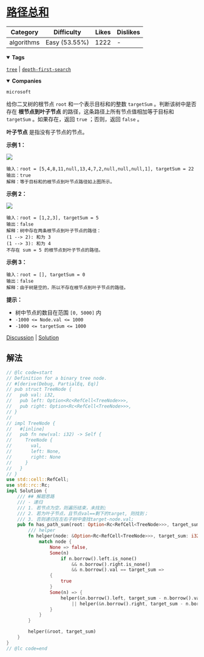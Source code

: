 # [路径总和](https://leetcode.cn/problems/path-sum/description/ "https://leetcode.cn/problems/path-sum/description/")

| Category   | Difficulty    | Likes | Dislikes |
| ---------- | ------------- | ----- | -------- |
| algorithms | Easy (53.55%) | 1222  | -        |

<details open=""><summary><strong>Tags</strong></summary>

[`tree`](https://leetcode.com/tag/tree "https://leetcode.com/tag/tree") | [`depth-first-search`](https://leetcode.com/tag/depth-first-search "https://leetcode.com/tag/depth-first-search")

<details open=""><summary><strong>Companies</strong></summary>

`microsoft`

给你二叉树的根节点 `root` 和一个表示目标和的整数 `targetSum` 。判断该树中是否存在 **根节点到叶子节点** 的路径，这条路径上所有节点值相加等于目标和 `targetSum` 。如果存在，返回 `true` ；否则，返回 `false` 。

**叶子节点** 是指没有子节点的节点。

**示例 1：**

![](https://assets.leetcode.com/uploads/2021/01/18/pathsum1.jpg)

```
输入：root = [5,4,8,11,null,13,4,7,2,null,null,null,1], targetSum = 22
输出：true
解释：等于目标和的根节点到叶节点路径如上图所示。
```

**示例 2：**

![](https://assets.leetcode.com/uploads/2021/01/18/pathsum2.jpg)

```
输入：root = [1,2,3], targetSum = 5
输出：false
解释：树中存在两条根节点到叶子节点的路径：
(1 --> 2): 和为 3
(1 --> 3): 和为 4
不存在 sum = 5 的根节点到叶子节点的路径。
```

**示例 3：**

```
输入：root = [], targetSum = 0
输出：false
解释：由于树是空的，所以不存在根节点到叶子节点的路径。
```

**提示：**

- 树中节点的数目在范围 `[0, 5000]` 内
- `-1000 <= Node.val <= 1000`
- `-1000 <= targetSum <= 1000`

[Discussion](https://leetcode.cn/problems/path-sum/comments/ "https://leetcode.cn/problems/path-sum/comments/") | [Solution](https://leetcode.cn/problems/path-sum/solution/ "https://leetcode.cn/problems/path-sum/solution/")

## 解法

```rust
// @lc code=start
// Definition for a binary tree node.
// #[derive(Debug, PartialEq, Eq)]
// pub struct TreeNode {
//   pub val: i32,
//   pub left: Option<Rc<RefCell<TreeNode>>>,
//   pub right: Option<Rc<RefCell<TreeNode>>>,
// }
//
// impl TreeNode {
//   #[inline]
//   pub fn new(val: i32) -> Self {
//     TreeNode {
//       val,
//       left: None,
//       right: None
//     }
//   }
// }
use std::cell::RefCell;
use std::rc::Rc;
impl Solution {
    /// ## 解题思路
    /// - 递归
    /// 1. 若节点为空，则遍历结束，未找到;
    /// 2. 若为叶子节点，且节点val==剩下的target, 则找到；
    /// 3. 否则递归在左右子树中查找target-node.val;
    pub fn has_path_sum(root: Option<Rc<RefCell<TreeNode>>>, target_sum: i32) -> bool {
        /// helper
        fn helper(node: &Option<Rc<RefCell<TreeNode>>>, target_sum: i32) -> bool {
            match node {
                None => false,
                Some(n)
                    if n.borrow().left.is_none()
                        && n.borrow().right.is_none()
                        && n.borrow().val == target_sum =>
                {
                    true
                }
                Some(n) => {
                    helper(&n.borrow().left, target_sum - n.borrow().val)
                        || helper(&n.borrow().right, target_sum - n.borrow().val)
                }
            }
        }

        helper(&root, target_sum)
    }
}
// @lc code=end

```
